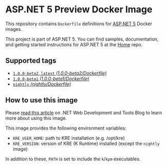 ASP.NET 5 Preview Docker Image
====================

This repository contains `Dockerfile` definitions for [ASP.NET 5][home] Docker images.

This project is part of ASP.NET 5. You can find samples, documentation, and getting started instructions for ASP.NET 5 at the [Home][home] repo.

## Supported tags

* [`1.0.0-beta2`, `latest`  _(1.0.0-beta2/Dockerfile)_](1.0.0-beta2/Dockerfile)
* [`1.0.0-beta1` _(1.0.0-beta1/Dockerfile)_](1.0.0-beta1/Dockerfile)
* [`nightly` _(nightly/Dockerfile)_](nightly/Dockerfile)

## How to use this image

Please [read this article][webdev-article] on .NET Web Development and Tools Blog to learn more about using this image.

This image provides the following environment variables:

* `KRE_USER_HOME`: path to KRE installation (e.g. /opt/kre)
* `KRE_VERSION`: version of KRE (K Runtime) installed (except the `nightly` image)

In addition to these, `PATH` is set to include the `k`/`kpm` executables.

[home]: https://github.com/aspnet/home
[webdev-article]: http://blogs.msdn.com/b/webdev/archive/2015/01/14/running-asp-net-5-applications-in-linux-containers-with-docker.aspx

